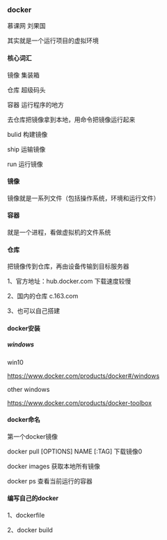 ### docker

慕课网  刘果国

其实就是一个运行项目的虚拟环境

#### 核心词汇

镜像 集装箱

仓库 超级码头

容器 运行程序的地方

去仓库把镜像拿到本地，用命令把镜像运行起来

bulid 构建镜像

ship 运输镜像

run 运行镜像

#### 镜像

镜像就是一系列文件（包括操作系统，环境和运行文件）

#### 容器

就是一个进程，看做虚拟机的文件系统

#### 仓库

把镜像传到仓库，再由设备传输到目标服务器

1、官方地址：hub.docker.com   下载速度较慢

2、国内的仓库 c.163.com 

3、也可以自己搭建

#### docker安装

##### windows

win10

https://www.docker.com/products/docker#/windows

other windows

https://www.docker.com/products/docker-toolbox

#### docker命名

第一个docker镜像

docker pull [OPTIONS] NAME [:TAG]  下载镜像0

docker images 获取本地所有镜像

docker ps 查看当前运行的容器

#### 编写自己的docker

1、dockerfile

2、docker build

